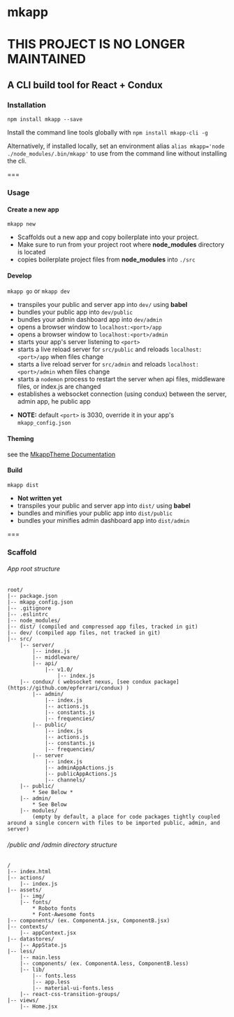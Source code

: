 # mkapp

# THIS PROJECT IS NO LONGER MAINTAINED

## A CLI build tool for React + Condux

### Installation

`npm install mkapp --save`

Install the command line tools globally with `npm install mkapp-cli -g`

Alternatively, if installed locally, set an environment alias `alias mkapp='node ./node_modules/.bin/mkapp'` to use from the command line without installing the cli.


===

### Usage

#### Create a new app

`mkapp new`

- Scaffolds out a new app and copy boilerplate into your project.
- Make sure to run from your project root where __node_modules__ directory is located
- copies boilerplate project files from __node_modules__ into `./src`



#### Develop

`mkapp go` or `mkapp dev`

- transpiles your public and server app into `dev/` using **babel**
- bundles your public app into `dev/public`
- bundles your admin dashboard app into `dev/admin`
- opens a browser window to `localhost:<port>/app`
- opens a browser window to `localhost:<port>/admin`
- starts your app's server listening to `<port>`
- starts a live reload server for `src/public` and reloads `localhost:<port>/app` when files change
- starts a live reload server for `src/admin` and reloads `localhost:<port>/admin` when files change
- starts a `nodemon` process to restart the server when api files, middleware files, or index.js are changed
- establishes a websocket connection (using condux) between the server, admin app, he public app

* **NOTE:** default `<port>` is 3030, override it in your app's `mkapp_config.json`

#### Theming

see the [MkappTheme Documentation](https://github.com/epferrari/mkapp/blob/master/docs/mkapp-theme.md)

#### Build

`mkapp dist`

- **Not written yet**
- transpiles your public and server app into `dist/` using **babel**
- bundles and minifies your public app into `dist/public`
- bundles your minifies admin dashboard app into `dist/admin`


===

### Scaffold

###### App root structure

	root/
	|-- package.json
	|-- mkapp_config.json
	|-- .gitignore
	|-- .eslintrc
	|-- node_modules/
	|-- dist/ (compiled and compressed app files, tracked in git)
	|-- dev/ (compiled app files, not tracked in git)
	|-- src/
		|-- server/
			|-- index.js
			|-- middleware/
			|-- api/
				|-- v1.0/
					|-- index.js
		|-- condux/ ( websocket nexus, [see condux package](https://github.com/epferrari/condux) )
			|-- admin/
				|-- index.js
				|-- actions.js
				|-- constants.js
				|-- frequencies/
			|-- public/
				|-- index.js
				|-- actions.js
				|-- constants.js
				|-- frequencies/
			|-- server
				|-- index.js
				|-- adminAppActions.js
				|-- publicAppActions.js
				|-- channels/
		|-- public/
			* See Below *
		|-- admin/
			* See Below
		|-- modules/
			(empty by default, a place for code packages tightly coupled around a single concern with files to be imported public, admin, and server)


###### /public and /admin directory structure

	/
	|-- index.html
	|-- actions/
		|-- index.js
	|-- assets/
		|-- img/
		|-- fonts/
			* Roboto fonts
			* Font-Awesome fonts
	|-- components/ (ex. ComponentA.jsx, ComponentB.jsx)
	|-- contexts/
		|-- appContext.jsx
	|-- datastores/
		|-- AppState.js
	|-- less/
		|-- main.less
		|-- components/ (ex. ComponentA.less, ComponentB.less)
		|-- lib/
			|-- fonts.less
			|-- app.less
			|-- material-ui-fonts.less
		|-- react-css-transition-groups/
	|-- views/
		|-- Home.jsx		
